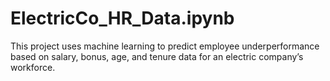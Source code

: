 # ElectricCo_HR_Data.ipynb
This project uses machine learning to predict employee underperformance based on salary, bonus, age, and tenure data for an electric company’s workforce.
